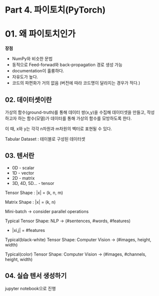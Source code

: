 # Part 4. 파이토치(PyTorch)



# 01. 왜 파이토치인가

**장점**

- NumPy와 비슷한 문법
- 동적으로 Feed-forwad와 back-propagation 경로 생성 가능
- documentation이 훌륭하다.
- 자유도가 높다.
- 코드의 파편화가 거의 없음 (버전에 따라 코드명이 달라지는 경우가 적다.)



## 02. 데이터셋이란

가상의 함수(ground-truth)를 통해 데이터 쌍(x,y)을 수집해 데이터셋을 만들고, 작성하고자 하는 함수(모델)가 데이터를 통해 가상의 함수를 모방하도록 한다.

이 때, x와 y는 각각 n차원과 m차원의 벡터로 표현될 수 있다.

Tabular Dataset : 테이블로 구성된 데이터셋



## 03. 텐서란

- 0D - scalar
- 1D - vector
- 2D - matrix
- 3D, 4D, 5D... - tensor

Tensor Shape : |x| = (k, n, m)

Matrix Shape :  |x| = (k, n)

Mini-batch → consider parallel operations

Typical Tensor Shape: NLP → (#sentences, #words, #features)

- |xi,j| = #features

Typical(black-white) Tensor Shape: Computer Vision → (#images, height, width)

Typical(color) Tensor Shape: Computer Vision → (#images, #channels, height, width)



## 04. 실습 텐서 생성하기

jupyter notebook으로 진행